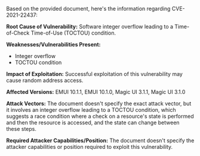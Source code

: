Based on the provided document, here's the information regarding CVE-2021-22437:

**Root Cause of Vulnerability:** Software integer overflow leading to a Time-of-Check Time-of-Use (TOCTOU) condition.

**Weaknesses/Vulnerabilities Present:**
*   Integer overflow
*   TOCTOU condition

**Impact of Exploitation:** Successful exploitation of this vulnerability may cause random address access.

**Affected Versions:** EMUI 10.1.1, EMUI 10.1.0, Magic UI 3.1.1, Magic UI 3.1.0

**Attack Vectors:** The document doesn't specify the exact attack vector, but it involves an integer overflow leading to a TOCTOU condition, which suggests a race condition where a check on a resource's state is performed and then the resource is accessed, and the state can change between these steps.

**Required Attacker Capabilities/Position:** The document doesn't specify the attacker capabilities or position required to exploit this vulnerability.